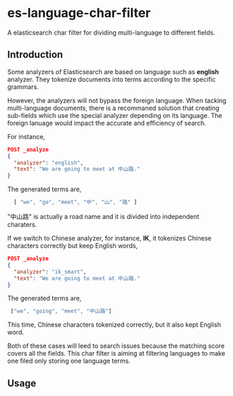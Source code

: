# es-language-char-filter
A elasticsearch char filter for dividing multi-language to different fields.

## Introduction
Some analyzers of Elasticsearch are based on language such as __english__ analyzer. They tokenize documents into terms according to the specific grammars. 

However, the analyzers will not bypass the foreign language. When tacking multi-language documents, there is a recommaned solution that creating sub-fields which use the special analyzer depending on its language. The foreign lanuage would impact the accurate and efficiency of search.

For instance,
```json
POST _analyze
{
  "analyzer": "english",
  "text": "We are going to meet at 中山路."
}
```
The generated terms are,
```javascript
  [ "we", "go", "meet", "中", "山", "路" ]
```
"中山路" is actually a road name and it is divided into independent charaters.

If we switch to Chinese analyzer, for instance, __IK__, it tokenizes Chinese characters correctly but keep English words,
```json
POST _analyze
{
  "analyzer": "ik_smart",
  "text": "We are going to meet at 中山路."
}
```

The generated terms are,
```javascript
 ["we", "going", "meet", "中山路"]
```

This time, Chinese characters tokenized correctly, but it also kept English word.

Both of these cases will leed to search issues because the matching score covers all the fields. This char filter is aiming at filtering languages to make one filed only storing one language terms.

## Usage
